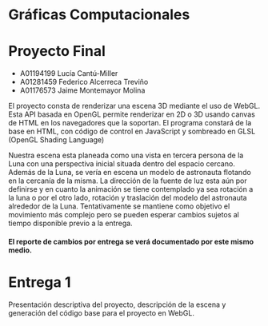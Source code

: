 # Gráficas Computacionales

<h1>
    Proyecto Final
</h1>

<ul>
    <li>
        A01194199 Lucía Cantú-Miller
    </li>
    <li>
        A01281459 Federico Alcerreca Treviño
    </li>
    <li>
        A01176573 Jaime Montemayor Molina
    </li>
</ul>
<p>
    El proyecto consta de renderizar una escena 3D mediante el uso de WebGL.
    Esta API basada en OpenGL permite renderizar en 2D o 3D usando canvas de HTML en los navegadores que la soportan.
    El programa constará de la base en HTML, con código de control en JavaScript y sombreado en GLSL (OpenGL Shading Language)
<p>
<p>
    Nuestra escena esta planeada como una vista en tercera persona de la Luna con una perspectiva inicial situada dentro del espacio cercano.
    Además de la Luna, se vería en escena un modelo de astronauta flotando en la cercanía de la misma.
    La dirección de la fuente de luz esta aún por definirse y en cuanto la animación se tiene contemplado ya sea rotación a la luna o 
    por el otro lado, rotación y traslación del modelo del astronauta alrededor de la Luna.
    Tentativamente se mantiene como objetivo el movimiento más complejo pero se pueden esperar cambios sujetos al tiempo disponible previo a la entrega.
</p>
<h4>
    El reporte de cambios por entrega se verá documentado por este mismo medio.
</h4>

# Entrega 1
<p>
    Presentación descriptiva del proyecto, descripción de la escena y generación del código base para el proyecto en WebGL.
</p>
